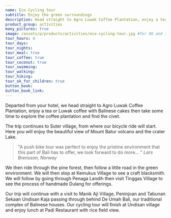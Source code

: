 ```yaml
---
name: Eco Cycling tour
subtitle: Enjoy the green surroundings
description: Head straight to Agro Luwak Coffee Plantation, enjoy a tea or Luwak coffee with Balinese cakes. Time to explore the coffee plantation and find the civet. Then to Suter village, from where our bicycle ride will start. Here you will enjoy the beautiful view of Mount Batur volcano and the crater Lake.
product_group: activities
many_pictures: true
image: /assets/p/products/activities/eco-cycling-tour.jpg #for OG and twitter cards
tour_hours: 4
tour_days:
tour_nights:
tour_meal: true
tour_coffee: true
tour_coconut: true
tour_swimming:
tour_walking:
tour_hiking:
tour_ok_for_children: true
button_book:
button_book_link:
---
```


Departed from your hotel, we head straight to Agro Luwak Coffee Plantation, enjoy a tea or Luwak coffee with Balinese cakes then take some time to explore the coffee plantation and find the civet.

The trip continues to Suter village, from where our bicycle ride will start. Here you will enjoy the beautiful view of Mount Batur volcano and the crater Lake.

>"A push bike tour was perfect to enjoy the pristine environment that this part of Bali has to offer, we look forward to do more... " _Lars Brensson, Norway_

We then ride through the pine forest, then follow a little road in the green environment. We will then stop at Kemukus Village to see a craft blacksmith. We will follow by going through Penaga Landih then visit Tinggas Village to see the process of handmade Dulang for offerings.

Our trip will continue with a visit to Manik Aji Village, Peninjoan and Tabunan Sekaan Undisan Kaja passing through behind De Umah Bali, our traditional complex of Balinese houses. Our cycling tour will finish at Undisan village and enjoy lunch at Padi Restaurant with rice field view.

